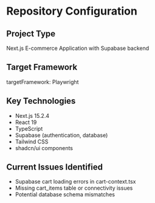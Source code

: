 # Repository Configuration

## Project Type
Next.js E-commerce Application with Supabase backend

## Target Framework
targetFramework: Playwright

## Key Technologies
- Next.js 15.2.4
- React 19
- TypeScript 
- Supabase (authentication, database)
- Tailwind CSS
- shadcn/ui components

## Current Issues Identified
- Supabase cart loading errors in cart-context.tsx
- Missing cart_items table or connectivity issues
- Potential database schema mismatches
